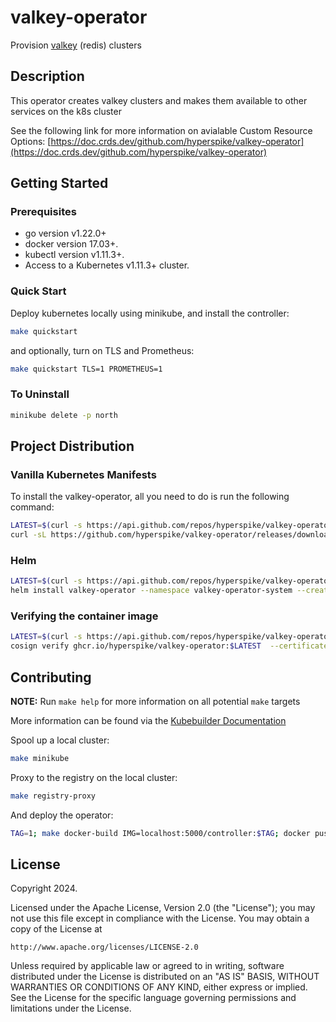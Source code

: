 # valkey-operator

Provision [valkey](https://valkey.io) (redis) clusters

## Description

This operator creates valkey clusters and makes them available to other services on the k8s cluster

See the following link for more information on avialable Custom Resource Options: [https://doc.crds.dev/github.com/hyperspike/valkey-operator](https://doc.crds.dev/github.com/hyperspike/valkey-operator)

## Getting Started

### Prerequisites
- go version v1.22.0+
- docker version 17.03+.
- kubectl version v1.11.3+.
- Access to a Kubernetes v1.11.3+ cluster.

### Quick Start

Deploy kubernetes locally using minikube, and install the controller:
```sh
make quickstart
```

and optionally, turn on TLS and Prometheus:
```sh
make quickstart TLS=1 PROMETHEUS=1
```


### To Uninstall

```sh
minikube delete -p north
```


## Project Distribution

### Vanilla Kubernetes Manifests

To install the valkey-operator, all you need to do is run the following command:

```sh
LATEST=$(curl -s https://api.github.com/repos/hyperspike/valkey-operator/releases/latest | jq -cr .tag_name)
curl -sL https://github.com/hyperspike/valkey-operator/releases/download/$LATEST/install.yaml | kubectl create -f -
```

### Helm

```sh
LATEST=$(curl -s https://api.github.com/repos/hyperspike/valkey-operator/releases/latest | jq -cr .tag_name)
helm install valkey-operator --namespace valkey-operator-system --create-namespace oci://ghcr.io/hyperspike/valkey-operator --version ${LATEST}-chart
```

### Verifying the container image

```sh
LATEST=$(curl -s https://api.github.com/repos/hyperspike/valkey-operator/releases/latest | jq -cr .tag_name)
cosign verify ghcr.io/hyperspike/valkey-operator:$LATEST  --certificate-oidc-issuer https://token.actions.githubusercontent.com --certificate-identity https://github.com/hyperspike/valkey-operator/.github/workflows/image.yaml@refs/tags/$LATEST
```

## Contributing

**NOTE:** Run `make help` for more information on all potential `make` targets

More information can be found via the [Kubebuilder Documentation](https://book.kubebuilder.io/introduction.html)

Spool up a local cluster:
```sh
make minikube
```

Proxy to the registry on the local cluster:
```sh
make registry-proxy
```

And deploy the operator:
```sh
TAG=1; make docker-build IMG=localhost:5000/controller:$TAG; docker push localhost:5000/controller:$TAG ; make IMG=localhost:5000/controller:$TAG build-installer  ; kubectl apply -f dist/install.yaml
```

## License

Copyright 2024.

Licensed under the Apache License, Version 2.0 (the "License");
you may not use this file except in compliance with the License.
You may obtain a copy of the License at

    http://www.apache.org/licenses/LICENSE-2.0

Unless required by applicable law or agreed to in writing, software
distributed under the License is distributed on an "AS IS" BASIS,
WITHOUT WARRANTIES OR CONDITIONS OF ANY KIND, either express or implied.
See the License for the specific language governing permissions and
limitations under the License.

